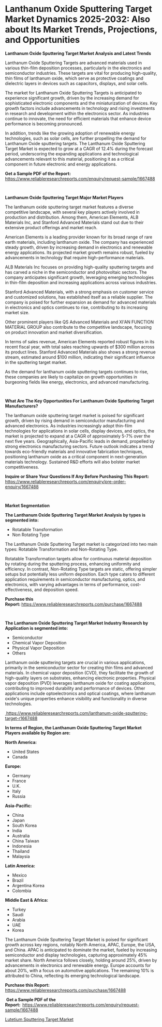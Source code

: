 <p><h1>Lanthanum Oxide Sputtering Target Market Dynamics 2025-2032: Also about Its Market Trends, Projections, and Opportunities</h1></p><p><strong>Lanthanum Oxide Sputtering Target Market Analysis and Latest Trends</strong></p>
<p><p>Lanthanum Oxide Sputtering Targets are advanced materials used in various thin-film deposition processes, particularly in the electronics and semiconductor industries. These targets are vital for producing high-quality, thin films of lanthanum oxide, which serve as protective coatings and dielectric layers in devices such as capacitors, displays, and solar cells.</p><p>The market for Lanthanum Oxide Sputtering Targets is anticipated to experience significant growth, driven by the increasing demand for sophisticated electronic components and the miniaturization of devices. Key growth factors include advancements in technology and rising investments in research and development within the electronics sector. As industries continue to innovate, the need for efficient materials that enhance device performance is becoming pronounced.</p><p>In addition, trends like the growing adoption of renewable energy technologies, such as solar cells, are further propelling the demand for Lanthanum Oxide sputtering targets. The Lanthanum Oxide Sputtering Target Market is expected to grow at a CAGR of 12.4% during the forecast period, underscoring the expanding applications and technological advancements relevant to this material, positioning it as a critical component in future electronic and energy applications.</p></p>
<p><strong>Get a Sample PDF of the Report:&nbsp;</strong> <a href="https://www.reliableresearchreports.com/enquiry/request-sample/1667488?utm_campaign=3110&utm_medium=2&utm_source=Github&utm_content=ia&utm_term=08032025&utm_id=lanthanum-oxide-sputtering-target">https://www.reliableresearchreports.com/enquiry/request-sample/1667488</a></p>
<p>&nbsp;</p>
<p><strong>Lanthanum Oxide Sputtering Target Major Market Players</strong></p>
<p><p>The lanthanum oxide sputtering target market features a diverse competitive landscape, with several key players actively involved in production and distribution. Among them, American Elements, ALB Materials Inc, and Stanford Advanced Materials stand out due to their extensive product offerings and market reach.</p><p>American Elements is a leading provider known for its broad range of rare earth materials, including lanthanum oxide. The company has experienced steady growth, driven by increasing demand in electronics and renewable energy applications. Its projected market growth remains robust, fueled by advancements in technology that require high-performance materials.</p><p>ALB Materials Inc focuses on providing high-quality sputtering targets and has carved a niche in the semiconductor and photovoltaic sectors. The company anticipates significant growth, leveraging emerging technologies in thin-film deposition and increasing applications across various industries. </p><p>Stanford Advanced Materials, with a strong emphasis on customer service and customized solutions, has established itself as a reliable supplier. The company is poised for further expansion as demand for advanced materials in electronics and optics continues to rise, contributing to its increasing market size.</p><p>Other prominent players like QS Advanced Materials and XI'AN FUNCTION MATERIAL GROUP also contribute to the competitive landscape, focusing on product innovation and market diversification. </p><p>In terms of sales revenue, American Elements reported robust figures in its recent fiscal year, with total sales reaching upwards of $300 million across its product lines. Stanford Advanced Materials also shows a strong revenue stream, estimated around $100 million, indicating their significant influence in the sputtering target market.</p><p>As the demand for lanthanum oxide sputtering targets continues to rise, these companies are likely to capitalize on growth opportunities in burgeoning fields like energy, electronics, and advanced manufacturing.</p></p>
<p>&nbsp;</p>
<p><strong>What Are The Key Opportunities For Lanthanum Oxide Sputtering Target Manufacturers?</strong></p>
<p><p>The lanthanum oxide sputtering target market is poised for significant growth, driven by rising demand in semiconductor manufacturing and advanced electronics. As industries increasingly adopt thin-film technologies for applications in solar cells, display devices, and optics, the market is projected to expand at a CAGR of approximately 5-7% over the next five years. Geographically, Asia-Pacific leads in demand, propelled by strong electronics manufacturing sectors. Future outlook indicates a trend towards eco-friendly materials and innovative fabrication techniques, positioning lanthanum oxide as a critical component in next-generation materials technology. Sustained R&D efforts will also bolster market competitiveness.</p></p>
<p><strong>Inquire or Share Your Questions If Any Before Purchasing This Report:</strong> <a href="https://www.reliableresearchreports.com/enquiry/pre-order-enquiry/1667488?utm_campaign=3110&utm_medium=2&utm_source=Github&utm_content=ia&utm_term=08032025&utm_id=lanthanum-oxide-sputtering-target">https://www.reliableresearchreports.com/enquiry/pre-order-enquiry/1667488</a></p>
<p>&nbsp;</p>
<p><strong>Market Segmentation</strong></p>
<p><strong>The Lanthanum Oxide Sputtering Target Market Analysis by types is segmented into:</strong></p>
<p><ul><li>Rotatable Transformation</li><li>Non Rotating Type</li></ul></p>
<p><p>The Lanthanum Oxide Sputtering Target market is categorized into two main types: Rotatable Transformation and Non-Rotating Type. </p><p>Rotatable Transformation targets allow for continuous material deposition by rotating during the sputtering process, enhancing uniformity and efficiency. In contrast, Non-Rotating Type targets are static, offering simpler setups but potentially less uniform deposition. Each type caters to different application requirements in semiconductor manufacturing, optics, and electronics, with varying advantages in terms of performance, cost-effectiveness, and deposition speed.</p></p>
<p><strong>Purchase this Report:&nbsp;</strong><a href="https://www.reliableresearchreports.com/purchase/1667488?utm_campaign=3110&utm_medium=2&utm_source=Github&utm_content=ia&utm_term=08032025&utm_id=lanthanum-oxide-sputtering-target">https://www.reliableresearchreports.com/purchase/1667488</a></p>
<p>&nbsp;</p>
<p><strong>The Lanthanum Oxide Sputtering Target Market Industry Research by Application is segmented into:</strong></p>
<p><ul><li>Semiconductor</li><li>Chemical Vapor Deposition</li><li>Physical Vapor Deposition</li><li>Others</li></ul></p>
<p><p>Lanthanum oxide sputtering targets are crucial in various applications, primarily in the semiconductor sector for creating thin films and advanced materials. In chemical vapor deposition (CVD), they facilitate the growth of high-quality layers on substrates, enhancing electronic properties. Physical vapor deposition (PVD) leverages lanthanum oxide for coating applications, contributing to improved durability and performance of devices. Other applications include optoelectronics and optical coatings, where lanthanum oxide's unique properties enhance visibility and functionality in diverse technologies.</p></p>
<p><a href="https://www.reliableresearchreports.com/lanthanum-oxide-sputtering-target-r1667488?utm_campaign=3110&utm_medium=2&utm_source=Github&utm_content=ia&utm_term=08032025&utm_id=lanthanum-oxide-sputtering-target">&nbsp;https://www.reliableresearchreports.com/lanthanum-oxide-sputtering-target-r1667488</a></p>
<p><strong>In terms of Region, the Lanthanum Oxide Sputtering Target Market Players available by Region are:</strong></p>
<p>
    <p> <strong> North America: </strong>
        <ul>
            <li>United States</li>
            <li>Canada</li>
        </ul>
        </p> 
    <p> <strong> Europe: </strong>
        <ul>
            <li>Germany</li>
            <li>France</li>
            <li>U.K.</li>
            <li>Italy</li>
            <li>Russia</li>
        </ul>
        </p> 
    <p> <strong> Asia-Pacific: </strong>
        <ul>
            <li>China</li>
            <li>Japan</li>
            <li>South Korea</li>
            <li>India</li>
            <li>Australia</li>
            <li>China Taiwan</li>
            <li>Indonesia</li>
            <li>Thailand</li>
            <li>Malaysia</li>
        </ul>
        </p> 
    <p> <strong> Latin America: </strong>
        <ul>
            <li>Mexico</li>
            <li>Brazil</li>
            <li>Argentina Korea</li>
            <li>Colombia</li>
        </ul>
        </p> 
    <p> <strong> Middle East & Africa: </strong>
        <ul>
            <li>Turkey</li>
            <li>Saudi</li>
            <li>Arabia</li>
            <li>UAE</li>
            <li>Korea</li>
        </ul>
    </p>
    </p>
<p><p>The Lanthanum Oxide Sputtering Target Market is poised for significant growth across key regions, notably North America, APAC, Europe, the USA, and China. APAC is anticipated to dominate the market, fueled by increasing semiconductor and display technologies, capturing approximately 45% market share. North America follows closely, holding around 25%, driven by advancements in electronics and renewable energy. Europe accounts for about 20%, with a focus on automotive applications. The remaining 10% is attributed to China, reflecting its emerging technological landscape.</p></p>
<p><strong>Purchase this Report: </strong><a href="https://www.reliableresearchreports.com/purchase/1667488?utm_campaign=3110&utm_medium=2&utm_source=Github&utm_content=ia&utm_term=08032025&utm_id=lanthanum-oxide-sputtering-target">https://www.reliableresearchreports.com/purchase/1667488</a></p>
<p>&nbsp;<strong>Get a Sample PDF of the Report:&nbsp;&nbsp;</strong><a href="https://www.reliableresearchreports.com/enquiry/request-sample/1667488?utm_campaign=3110&utm_medium=2&utm_source=Github&utm_content=ia&utm_term=08032025&utm_id=lanthanum-oxide-sputtering-target">https://www.reliableresearchreports.com/enquiry/request-sample/1667488</a></p>
<p><strong></strong></p>
<p><p><a href="https://github.com/usraceby/Market-Research-Report-List-1/blob/main/lutetium-sputtering-target-market.md?utm_campaign=3110&utm_medium=2&utm_source=Github&utm_content=ia&utm_term=08032025&utm_id=lanthanum-oxide-sputtering-target">Lutetium Sputtering Target Market</a></p></p>